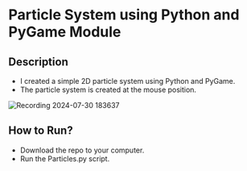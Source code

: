 # Particle System using Python and PyGame Module

## Description
- I created a simple 2D particle system using Python and PyGame.
- The particle system is created at the mouse position.
  
![Recording 2024-07-30 183637](https://github.com/user-attachments/assets/6206e916-a0e1-4cb2-8167-519ea49c6b21)

## How to Run?
- Download the repo to your computer.
- Run the Particles.py script.
  
